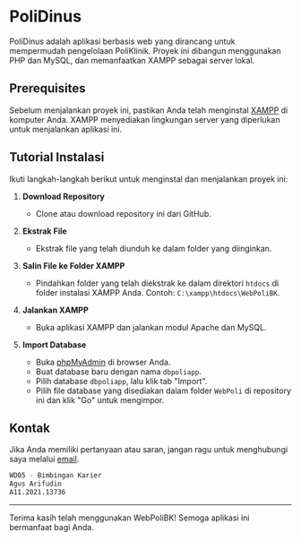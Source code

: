 # PoliDinus
  
PoliDinus adalah aplikasi berbasis web yang dirancang untuk mempermudah pengelolaan PoliKlinik. Proyek ini dibangun menggunakan PHP dan MySQL, dan memanfaatkan XAMPP sebagai server lokal.  
  
## Prerequisites  
  
Sebelum menjalankan proyek ini, pastikan Anda telah menginstal [XAMPP](https://www.apachefriends.org/index.html) di komputer Anda. XAMPP menyediakan lingkungan server yang diperlukan untuk menjalankan aplikasi ini.  
  
## Tutorial Instalasi  
  
Ikuti langkah-langkah berikut untuk menginstal dan menjalankan proyek ini:  
  
1. **Download Repository**  
   - Clone atau download repository ini dari GitHub.  
  
2. **Ekstrak File**  
   - Ekstrak file yang telah diunduh ke dalam folder yang diinginkan.  
  
3. **Salin File ke Folder XAMPP**  
   - Pindahkan folder yang telah diekstrak ke dalam direktori `htdocs` di folder instalasi XAMPP Anda. Contoh: `C:\xampp\htdocs\WebPoliBK`.  
  
4. **Jalankan XAMPP**  
   - Buka aplikasi XAMPP dan jalankan modul Apache dan MySQL.  
  
5. **Import Database**  
   - Buka [phpMyAdmin](http://localhost/phpmyadmin) di browser Anda.  
   - Buat database baru dengan nama `dbpoliapp`.  
   - Pilih database `dbpoliapp`, lalu klik tab "Import".  
   - Pilih file database yang disediakan dalam folder `WebPoli` di repository ini dan klik "Go" untuk mengimpor.  
  

  
  
## Kontak  
  
Jika Anda memiliki pertanyaan atau saran, jangan ragu untuk menghubungi saya melalui [email](mailto:111202113736@mhs.dinus.ac.id).


```bash
WD05 - Bimbingan Karier
Agus Arifudin
A11.2021.13736
```  
  
---  
  
Terima kasih telah menggunakan WebPoliBK! Semoga aplikasi ini bermanfaat bagi Anda.  

